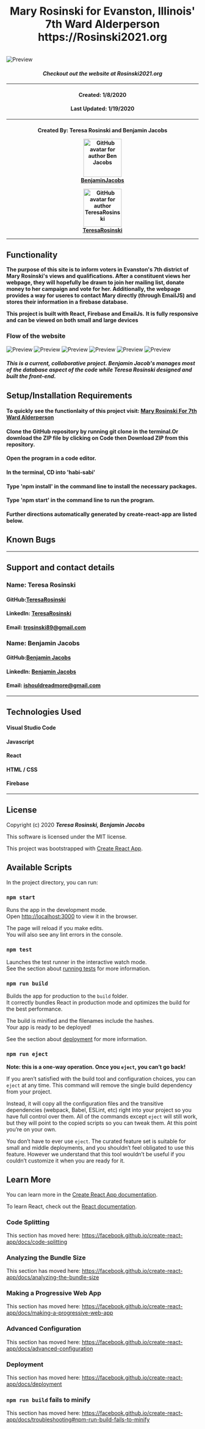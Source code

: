 <h1 align="center"><strong>Mary Rosinski for Evanston, Illinois' 7th Ward Alderperson
https://Rosinski2021.org
</strong></h1>

<img align = "center">

![Preview](./headerPic.png)

<h4 align="center"><em>Checkout out the website at Rosinski2021.org </em></h4>

---

<h4 align="center">Created: 1/8/2020</h4>
<h4 align="center">Last Updated: 1/19/2020</h4>

---

<h4 align="center"><strong>Created By: Teresa Rosinski and Benjamin Jacobs</strong></h>

[<img src = "https://avatars2.githubusercontent.com/u/54292067?s=400&u=8b62afc62003964d16decd1cef620e7fa94aa313&v=4" width=100 alt="GitHub avatar for author Ben Jacobs">](https://github.com/benjovi09)  
[**BenjaminJacobs**](https://github.com/benjovi09)

[<img src = "https://avatars2.githubusercontent.com/u/64601502?s=460&u=6e3ec9021f0e9990fa27ea14f27118ec463836e8&v=4" width=100 alt="GitHub avatar for author TeresaRosinski">](https://github.com/TeresaRosinski)  
[**TeresaRosinski**](https://github.com/TeresaRosinski)

---

## Functionality

**The purpose of this site is to inform voters in Evanston's 7th district of Mary Rosinski's views and qualifications. After a constituent views her webpage, they will hopefully be drawn to join her mailing list, donate money to her campaign and vote for her. Additionally, the webpage provides a way for useres to contact Mary directly (through EmailJS) and stores their information in a firebase database.**

**This project is built with React, Firebase and EmailJs.**
**It is fully responsive and can be viewed on both small and large devices**

### Flow of the website

![Preview](./navBar.png)
![Preview](./StandFor.png)
![Preview](./videoPic.png)
![Preview](./ItsTimePhoto.png)
![Preview](./CommunityInvolvement.png)
![Preview](./LetsConnect.png)

##### This is a current, collaborative project. Benjamin Jacob's manages most of the database aspect of the code while Teresa Rosinski designed and built the front-end.

## Setup/Installation Requirements

#### To quickly see the functionlaity of this project visit: [Mary Rosinski For 7th Ward Alderperson](https://Rosinski2021.org)

#### Clone the GitHub repository by running git clone in the terminal.Or download the ZIP file by clicking on Code then Download ZIP from this repository.

#### Open the program in a code editor.

#### In the terminal, CD into 'habi-sabi'

#### Type 'npm install' in the command line to install the necessary packages.

#### Type 'npm start' in the command line to run the program.

#### Further directions automatically generated by create-react-app are listed below.

## Known Bugs

---

## Support and contact details

### Name: Teresa Rosinski

#### GitHub:[TeresaRosinski](https://github.com/TeresaRosinski)

#### LinkedIn: [TeresaRosinski](https://www.linkedin.com/in/teresarosinski/)

#### Email: trosinski89@gmail.com

### Name: Benjamin Jacobs

#### GitHub:[Benjamin Jacobs](https://github.com/benjovi09)

#### LinkedIn: [Benjamin Jacobs](https://www.linkedin.com/in/benjamin-jacobs-b7833b143/)

#### Email: ishouldreadmore@gmail.com

---

## Technologies Used

#### Visual Studio Code

#### Javascript

#### React

#### HTML / CSS

#### Firebase

---

## License

Copyright (c) 2020 **_Teresa Rosinski, Benjamin Jacobs_**

This software is licensed under the MIT license.

This project was bootstrapped with [Create React App](https://github.com/facebook/create-react-app).

## Available Scripts

In the project directory, you can run:

### `npm start`

Runs the app in the development mode.<br />
Open [http://localhost:3000](http://localhost:3000) to view it in the browser.

The page will reload if you make edits.<br />
You will also see any lint errors in the console.

### `npm test`

Launches the test runner in the interactive watch mode.<br />
See the section about [running tests](https://facebook.github.io/create-react-app/docs/running-tests) for more information.

### `npm run build`

Builds the app for production to the `build` folder.<br />
It correctly bundles React in production mode and optimizes the build for the best performance.

The build is minified and the filenames include the hashes.<br />
Your app is ready to be deployed!

See the section about [deployment](https://facebook.github.io/create-react-app/docs/deployment) for more information.

### `npm run eject`

**Note: this is a one-way operation. Once you `eject`, you can’t go back!**

If you aren’t satisfied with the build tool and configuration choices, you can `eject` at any time. This command will remove the single build dependency from your project.

Instead, it will copy all the configuration files and the transitive dependencies (webpack, Babel, ESLint, etc) right into your project so you have full control over them. All of the commands except `eject` will still work, but they will point to the copied scripts so you can tweak them. At this point you’re on your own.

You don’t have to ever use `eject`. The curated feature set is suitable for small and middle deployments, and you shouldn’t feel obligated to use this feature. However we understand that this tool wouldn’t be useful if you couldn’t customize it when you are ready for it.

## Learn More

You can learn more in the [Create React App documentation](https://facebook.github.io/create-react-app/docs/getting-started).

To learn React, check out the [React documentation](https://reactjs.org/).

### Code Splitting

This section has moved here: https://facebook.github.io/create-react-app/docs/code-splitting

### Analyzing the Bundle Size

This section has moved here: https://facebook.github.io/create-react-app/docs/analyzing-the-bundle-size

### Making a Progressive Web App

This section has moved here: https://facebook.github.io/create-react-app/docs/making-a-progressive-web-app

### Advanced Configuration

This section has moved here: https://facebook.github.io/create-react-app/docs/advanced-configuration

### Deployment

This section has moved here: https://facebook.github.io/create-react-app/docs/deployment

### `npm run build` fails to minify

This section has moved here: https://facebook.github.io/create-react-app/docs/troubleshooting#npm-run-build-fails-to-minify
